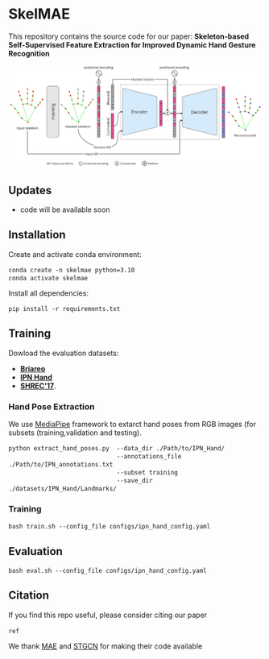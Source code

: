 # **SkelMAE**
This repository contains the source code for our paper:
**Skeleton-based Self-Supervised Feature Extraction for Improved Dynamic Hand Gesture Recognition**

![hippo](images/skelmae_approach.jpg)

## **Updates**
- code will be available soon

## **Installation**
Create and activate conda environment:
```
conda create -n skelmae python=3.10
conda activate skelmae
```

Install all dependencies:
```
pip install -r requirements.txt
```

## Training
Dowload the evaluation datasets:
- [**Briareo**](https://aimagelab.ing.unimore.it/imagelab/page.asp?IdPage=31)
- [**IPN Hand**](https://gibranbenitez.github.io/IPN_Hand/)
- [**SHREC'17**](http://www-rech.telecom-lille.fr/shrec2017-hand/).
    
### Hand Pose Extraction
We use [MediaPipe](https://developers.google.com/mediapipe) framework to extarct hand poses from RGB images (for subsets (training,validation and testing).

```
python extract_hand_poses.py  --data_dir ./Path/to/IPN_Hand/ 
                              --annotations_file ./Path/to/IPN_annotations.txt 
                              --subset training
                              --save_dir ./datasets/IPN_Hand/Landmarks/
```

### Training

```
bash train.sh --config_file configs/ipn_hand_config.yaml
```

## Evaluation

```
bash eval.sh --config_file configs/ipn_hand_config.yaml
```

## Citation
If you find this repo useful, please consider citing our paper

```ref```

We thank [MAE](https://github.com/facebookresearch/mae) and [STGCN](https://github.com/yysijie/st-gcn) for making their code available
